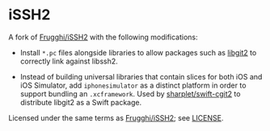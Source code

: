# iSSH2

A fork of [Frugghi/iSSH2][] with the following modifications:

- Install `*.pc` files alongside libraries to allow packages such as
  [libgit2][] to correctly link against libssh2.

- Instead of building universal libraries that contain slices for both iOS and
  iOS Simulator, add `iphonesimulator` as a distinct platform in order to
  support bundling an `.xcframework`. Used by [sharplet/swift-cgit2][] to
  distribute libgit2 as a Swift package.

Licensed under the same terms as [Frugghi/iSSH2][]; see [LICENSE](/LICENSE).

[Frugghi/iSSH2]: https://github.com/Frugghi/iSSH2
[libgit2]: https://github.com/libgit2/libgit2
[sharplet/swift-cgit2]: https://github.com/sharplet/swift-cgit2
